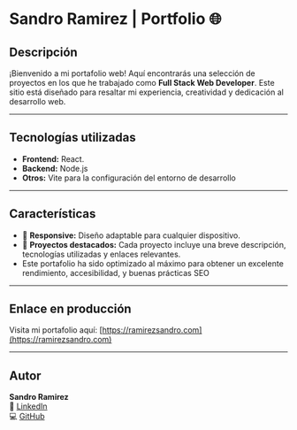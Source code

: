 
# Sandro Ramirez | Portfolio 🌐

## Descripción
¡Bienvenido a mi portafolio web! Aquí encontrarás una selección de proyectos en los que he trabajado como **Full Stack Web Developer**. Este sitio está diseñado para resaltar mi experiencia, creatividad y dedicación al desarrollo web.

---

## Tecnologías utilizadas
- **Frontend:** React.
- **Backend:** Node.js
- **Otros:** Vite para la configuración del entorno de desarrollo

---

## Características
- 📱 **Responsive:** Diseño adaptable para cualquier dispositivo.
- 🚀 **Proyectos destacados:** Cada proyecto incluye una breve descripción, tecnologías utilizadas y enlaces relevantes.
- Este portafolio ha sido optimizado al máximo para obtener un excelente rendimiento, accesibilidad, y buenas prácticas SEO

---

## Enlace en producción
Visita mi portafolio aquí: [https://ramirezsandro.com](https://ramirezsandro.com)

---

## Autor
**Sandro Ramirez**  
💼 [LinkedIn](https://www.linkedin.com/in/sandro-ramirez/)  
💻 [GitHub](https://github.com/Sandro96)  
